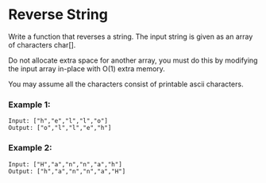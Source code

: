 # Reverse String
Write a function that reverses a string. The input string is given as an array of characters char[].

Do not allocate extra space for another array, you must do this by modifying the input array in-place with O(1) extra memory.

You may assume all the characters consist of printable ascii characters.

### Example 1:
```
Input: ["h","e","l","l","o"]
Output: ["o","l","l","e","h"]
```

### Example 2:
```
Input: ["H","a","n","n","a","h"]
Output: ["h","a","n","n","a","H"]
```